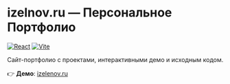 # izelnov.ru — Персональное Портфолио

[![React](https://img.shields.io/badge/React-61DAFB?logo=react&logoColor=black)](https://reactjs.org/)
[![Vite](https://img.shields.io/badge/Vite-646CFF?logo=vite&logoColor=white)](https://vitejs.dev/)

Сайт-портфолио с проектами, интерактивными демо и исходным кодом.

👉 **Демо**: [izelenov.ru](http://izelenov.ru)
